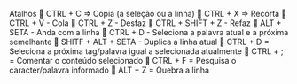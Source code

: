 Atalhos
📄 CTRL + C => Copia (a seleção ou a linha) 
📄 CTRL + X => Recorta 
📄 CTRL + V - Cola 
📄 CTRL + Z - Desfaz 
📄 CTRL + SHIFT + Z - Refaz 
📄 ALT + SETA - Anda com a linha 
📄 CTRL + D - Seleciona a palavra atual e a próxima semelhante 
📄 SHITF + ALT + SETA - Duplica a linha atual 
📄 CTRL + D = Seleciona a próxima tag/palavra igual a selecionada atualmente 
📄 CTRL + ; = Comentar o conteúdo selecionado 
📄 CTRL + F = Pesquisa o caracter/palavra informado
📄 ALT + Z = Quebra a linha